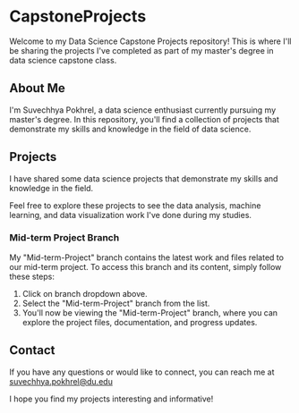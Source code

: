 # CapstoneProjects
Welcome to my Data Science Capstone Projects repository! This is where I'll be sharing the projects I've completed as part of my master's degree in data science capstone class.

## About Me

I'm Suvechhya Pokhrel, a data science enthusiast currently pursuing my master's degree. In this repository, you'll find a collection of projects that demonstrate my skills and knowledge in the field of data science.

## Projects

I have shared some data science projects that demonstrate my skills and knowledge in the field. 

Feel free to explore these projects to see the data analysis, machine learning, and data visualization work I've done during my studies.

### Mid-term Project Branch
My "Mid-term-Project" branch contains the latest work and files related to our mid-term project. To access this branch  and its content, simply follow these steps:
1. Click on branch dropdown above.
2. Select the "Mid-term-Project" branch from the list.
3. You'll now be viewing the "Mid-term-Project" branch, where you can explore the project files, documentation, and progress updates.

## Contact

If you have any questions or would like to connect, you can reach me at suvechhya.pokhrel@du.edu

I hope you find my projects interesting and informative!

